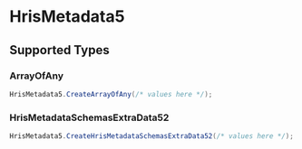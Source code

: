 # HrisMetadata5


## Supported Types

### ArrayOfAny

```csharp
HrisMetadata5.CreateArrayOfAny(/* values here */);
```

### HrisMetadataSchemasExtraData52

```csharp
HrisMetadata5.CreateHrisMetadataSchemasExtraData52(/* values here */);
```
